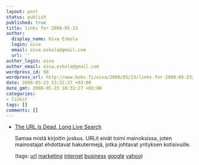 ```yaml
---
layout: post
status: publish
published: true
title: links for 2008-05-23
author:
  display_name: Oiva Eskola
  login: oiva
  email: oiva.eskola@gmail.com
  url: ''
author_login: oiva
author_email: oiva.eskola@gmail.com
wordpress_id: 98
wordpress_url: http://www.bobs.fi/oiva/2008/05/23/links-for-2008-05-23/
date: 2008-05-23 13:31:27 +03:00
date_gmt: 2008-05-23 10:31:27 +03:00
categories:
- linkit
tags: []
comments: []
---
```

<ul class="delicious">
<li>
<div class="delicious-link"><a href="http://www.readwriteweb.com/archives/the_url_is_dead_long_live_search.php">The URL Is Dead, Long Live Search</a></div></p>
<div class="delicious-extended">Samaa mistä kirjoitin joskus. URLit eivät toimi mainoksissa, joten mainostajat ehdottavat hakutermejä, jotka johtavat yrityksen kotisivuille.</div></p>
<div class="delicious-tags">(tags: <a href="http://del.icio.us/oiva/url">url</a> <a href="http://del.icio.us/oiva/marketing">marketing</a> <a href="http://del.icio.us/oiva/internet">internet</a> <a href="http://del.icio.us/oiva/business">business</a> <a href="http://del.icio.us/oiva/google">google</a> <a href="http://del.icio.us/oiva/yahoo">yahoo</a>)</div><br />
	</li>
</ul>
